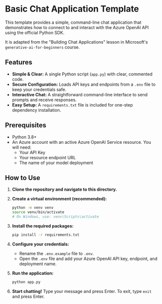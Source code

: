# Basic Chat Application Template

This template provides a simple, command-line chat application that demonstrates how to connect to and interact with the Azure OpenAI API using the official Python SDK.

It is adapted from the "Building Chat Applications" lesson in Microsoft's `generative-ai-for-beginners` course.

## Features

- **Simple & Clear:** A single Python script (`app.py`) with clear, commented code.
- **Secure Configuration:** Loads API keys and endpoints from a `.env` file to keep your credentials safe.
- **Interactive Chat:** A straightforward command-line interface to send prompts and receive responses.
- **Easy Setup:** A `requirements.txt` file is included for one-step dependency installation.

## Prerequisites

- Python 3.8+
- An Azure account with an active Azure OpenAI Service resource. You will need:
  - Your API Key
  - Your resource endpoint URL
  - The name of your model deployment

## How to Use

1.  **Clone the repository and navigate to this directory.**

2.  **Create a virtual environment (recommended):**
    ```bash
    python -m venv venv
    source venv/bin/activate
    # On Windows, use: venv\Scripts\activate
    ```

3.  **Install the required packages:**
    ```bash
    pip install -r requirements.txt
    ```

4.  **Configure your credentials:**
    -   Rename the `.env.example` file to `.env`.
    -   Open the `.env` file and add your Azure OpenAI API key, endpoint, and deployment name.

5.  **Run the application:**
    ```bash
    python app.py
    ```

6.  **Start chatting!** Type your message and press Enter. To exit, type `exit` and press Enter.

